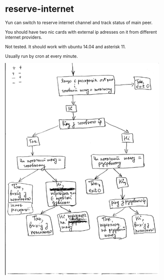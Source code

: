 # reserve-internet

Yun can switch to reserve internet channel and track status of main peer.

You should have two nic cards with external ip adresses on it from different internet providers.

Not tested. It should work with ubuntu 14.04 and asterisk 11.

Usually run by cron at every minute.

![reserve-internet](https://github.com/msergiy87/reserve-internet/blob/master/asterisk_po_script.jpg)
